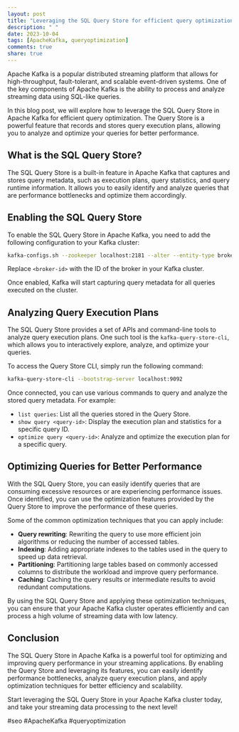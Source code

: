 ```yaml
---
layout: post
title: "Leveraging the SQL Query Store for efficient query optimization in Apache Kafka"
description: " "
date: 2023-10-04
tags: [ApacheKafka, queryoptimization]
comments: true
share: true
---
```


Apache Kafka is a popular distributed streaming platform that allows for high-throughput, fault-tolerant, and scalable event-driven systems. One of the key components of Apache Kafka is the ability to process and analyze streaming data using SQL-like queries.

In this blog post, we will explore how to leverage the SQL Query Store in Apache Kafka for efficient query optimization. The Query Store is a powerful feature that records and stores query execution plans, allowing you to analyze and optimize your queries for better performance.

## What is the SQL Query Store?

The SQL Query Store is a built-in feature in Apache Kafka that captures and stores query metadata, such as execution plans, query statistics, and query runtime information. It allows you to easily identify and analyze queries that are performance bottlenecks and optimize them accordingly.

## Enabling the SQL Query Store

To enable the SQL Query Store in Apache Kafka, you need to add the following configuration to your Kafka cluster:

```bash
kafka-configs.sh --zookeeper localhost:2181 --alter --entity-type brokers --entity-name <broker-id> --add-config 'log.query.enable=true'
```

Replace `<broker-id>` with the ID of the broker in your Kafka cluster.

Once enabled, Kafka will start capturing query metadata for all queries executed on the cluster.

## Analyzing Query Execution Plans

The SQL Query Store provides a set of APIs and command-line tools to analyze query execution plans. One such tool is the `kafka-query-store-cli`, which allows you to interactively explore, analyze, and optimize your queries.

To access the Query Store CLI, simply run the following command:

```bash
kafka-query-store-cli --bootstrap-server localhost:9092
```

Once connected, you can use various commands to query and analyze the stored query metadata. For example:

- `list queries`: List all the queries stored in the Query Store.
- `show query <query-id>`: Display the execution plan and statistics for a specific query ID.
- `optimize query <query-id>`: Analyze and optimize the execution plan for a specific query.

## Optimizing Queries for Better Performance

With the SQL Query Store, you can easily identify queries that are consuming excessive resources or are experiencing performance issues. Once identified, you can use the optimization features provided by the Query Store to improve the performance of these queries.

Some of the common optimization techniques that you can apply include:

- **Query rewriting**: Rewriting the query to use more efficient join algorithms or reducing the number of accessed tables.
- **Indexing**: Adding appropriate indexes to the tables used in the query to speed up data retrieval.
- **Partitioning**: Partitioning large tables based on commonly accessed columns to distribute the workload and improve query performance.
- **Caching**: Caching the query results or intermediate results to avoid redundant computations.

By using the SQL Query Store and applying these optimization techniques, you can ensure that your Apache Kafka cluster operates efficiently and can process a high volume of streaming data with low latency.

## Conclusion

The SQL Query Store in Apache Kafka is a powerful tool for optimizing and improving query performance in your streaming applications. By enabling the Query Store and leveraging its features, you can easily identify performance bottlenecks, analyze query execution plans, and apply optimization techniques for better efficiency and scalability.

Start leveraging the SQL Query Store in your Apache Kafka cluster today, and take your streaming data processing to the next level!

#seo #ApacheKafka #queryoptimization